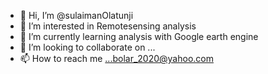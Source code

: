 - 👋 Hi, I’m @sulaimanOlatunji
- 👀 I’m interested in Remotesensing analysis
- 🌱 I’m currently learning analysis with Google earth engine
- 💞️ I’m looking to collaborate on ...
- 📫 How to reach me ...bolar_2020@yahoo.com

<!---
sulaimanOlatunji/sulaimanOlatunji is a ✨ special ✨ repository because its `README.md` (this file) appears on your GitHub profile.
You can click the Preview link to take a look at your changes.
--->
